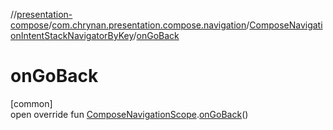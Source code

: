 //[presentation-compose](../../../index.md)/[com.chrynan.presentation.compose.navigation](../index.md)/[ComposeNavigationIntentStackNavigatorByKey](index.md)/[onGoBack](on-go-back.md)

# onGoBack

[common]\
open override fun [ComposeNavigationScope](../-compose-navigation-scope/index.md).[onGoBack](on-go-back.md)()
